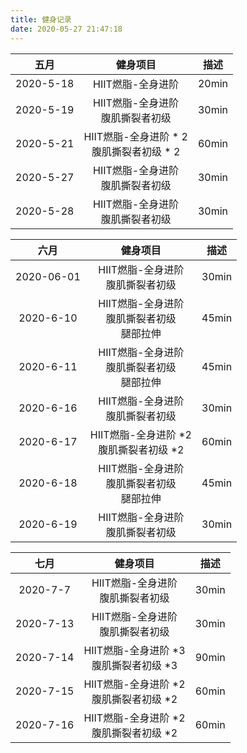 ```yaml
---
title: 健身记录
date: 2020-05-27 21:47:18
---
```


五月 | 健身项目 | 描述 |
:---:|:---:|:---:|
2020-5-18 | HIIT燃脂-全身进阶 | 20min
2020-5-19 | HIIT燃脂-全身进阶 <br> 腹肌撕裂者初级 | 30min
2020-5-21 | HIIT燃脂-全身进阶 * 2 <br> 腹肌撕裂者初级 * 2 | 60min
2020-5-27 | HIIT燃脂-全身进阶 <br> 腹肌撕裂者初级 | 30min
2020-5-28 | HIIT燃脂-全身进阶 <br> 腹肌撕裂者初级 | 30min

六月 | 健身项目 | 描述 |
:---:|:---:|:---:|
2020-06-01 | HIIT燃脂-全身进阶 <br> 腹肌撕裂者初级 | 30min |
2020-6-10 | HIIT燃脂-全身进阶 <br> 腹肌撕裂者初级 <br> 腿部拉伸 | 45min |
2020-6-11 | HIIT燃脂-全身进阶 <br> 腹肌撕裂者初级 <br> 腿部拉伸 | 45min |
2020-6-16 | HIIT燃脂-全身进阶 <br> 腹肌撕裂者初级 | 30min |
2020-6-17 | HIIT燃脂-全身进阶 *2 <br> 腹肌撕裂者初级 *2 | 60min |
2020-6-18 | HIIT燃脂-全身进阶 <br> 腹肌撕裂者初级 <br> 腿部拉伸 | 45min |
2020-6-19 | HIIT燃脂-全身进阶 <br> 腹肌撕裂者初级 | 30min |

七月 | 健身项目 | 描述 |
:---:|:---:|:---:|
2020-7-7 | HIIT燃脂-全身进阶 <br> 腹肌撕裂者初级 | 30min |
2020-7-13 | HIIT燃脂-全身进阶 <br> 腹肌撕裂者初级 | 30min |
2020-7-14 | HIIT燃脂-全身进阶 *3 <br> 腹肌撕裂者初级 *3 | 90min |
2020-7-15 | HIIT燃脂-全身进阶 *2 <br> 腹肌撕裂者初级 *2 | 60min |
2020-7-16 | HIIT燃脂-全身进阶 *2 <br> 腹肌撕裂者初级 *2 | 60min |

